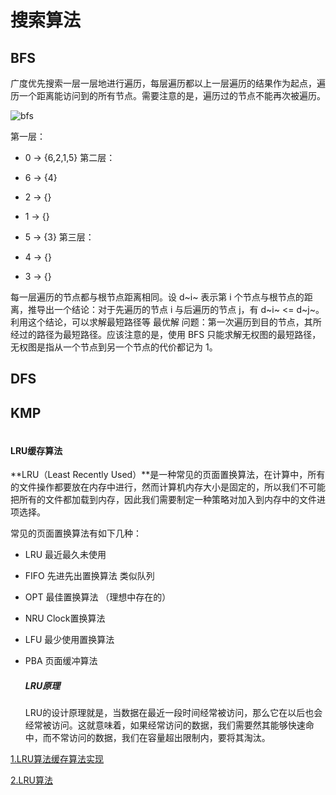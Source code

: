 # 搜索算法

## BFS

广度优先搜索一层一层地进行遍历，每层遍历都以上一层遍历的结果作为起点，遍历一个距离能访问到的所有节点。需要注意的是，遍历过的节点不能再次被遍历。

![bfs](algorithm-LeetCode-search-bfs.jpg)

第一层：

- 0 -> {6,2,1,5}
  第二层：

- 6 -> {4}
- 2 -> {}
- 1 -> {}
- 5 -> {3}
  第三层：

- 4 -> {}
- 3 -> {}

每一层遍历的节点都与根节点距离相同。设 d~i~ 表示第 i 个节点与根节点的距离，推导出一个结论：对于先遍历的节点 i 与后遍历的节点 j，有 d~i~ <= d~j~。利用这个结论，可以求解最短路径等 最优解 问题：第一次遍历到目的节点，其所经过的路径为最短路径。应该注意的是，使用 BFS 只能求解无权图的最短路径，无权图是指从一个节点到另一个节点的代价都记为 1。

## DFS

## KMP

```js
```

#### LRU缓存算法

**LRU（Least Recently Used）**是一种常见的页面置换算法，在计算中，所有的文件操作都要放在内存中进行，然而计算机内存大小是固定的，所以我们不可能把所有的文件都加载到内存，因此我们需要制定一种策略对加入到内存中的文件进项选择。

常见的页面置换算法有如下几种：

- LRU 最近最久未使用

- FIFO 先进先出置换算法 类似队列

- OPT 最佳置换算法 （理想中存在的）

- NRU Clock置换算法

- LFU 最少使用置换算法

- PBA 页面缓冲算法

  

  ##### LRU原理

  LRU的设计原理就是，当数据在最近一段时间经常被访问，那么它在以后也会经常被访问。这就意味着，如果经常访问的数据，我们需要然其能够快速命中，而不常访问的数据，我们在容量超出限制内，要将其淘汰。



[1.LRU算法缓存算法实现](https://blog.csdn.net/qq_26440803/article/details/83795122)

[2.LRU算法](https://www.jianshu.com/p/d533d8a66795)


